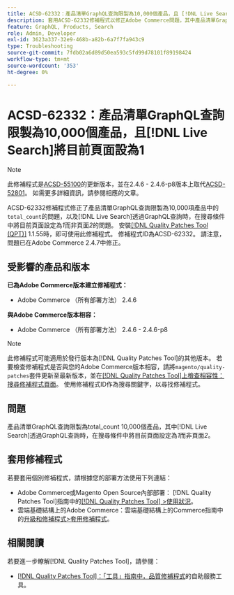 ```yaml
---
title: ACSD-62332：產品清單GraphQL查詢限製為10,000個產品，且 [!DNL Live Search] 將目前頁面設為1
description: 套用ACSD-62332修補程式以修正Adobe Commerce問題，其中產品清單GraphQL查詢限製為total_count 10,000個產品，且在透過GraphQL查詢時，在搜尋條件中 [!DNL Live Search] 將目前頁面設定為*1*而不是頁面*2*。
feature: GraphQL, Products, Search
role: Admin, Developer
exl-id: 3623a337-32e9-468b-a82b-6a7f7fa943c9
type: Troubleshooting
source-git-commit: 7fdb02a6d89d50ea593c5fd99d78101f89198424
workflow-type: tm+mt
source-wordcount: '353'
ht-degree: 0%

---
```


# ACSD-62332：產品清單GraphQL查詢限製為10,000個產品，且[!DNL Live Search]將目前頁面設為1

>[!NOTE]
>
>此修補程式是[ACSD-55100](/help/tools/quality-patches-tool/patches-available-in-qpt/v1-1-46/acsd-55100-graphql-does-not-return-products-beyond-10k-in-the-search-results.md)的更新版本，並在2.4.6 - 2.4.6-p8版本上取代[ACSD-52801](/help/tools/quality-patches-tool/patches-available-in-qpt/v1-1-40/acsd-52801-graphql-product-filter-query-not-showing-partial-match-results.md)。 如需更多詳細資訊，請參閱相應的文章。

ACSD-62332修補程式修正了產品清單GraphQL查詢限製為10,000項產品中的`total_count`的問題，以及[!DNL Live Search]透過GraphQL查詢時，在搜尋條件中將目前頁面設定為&#x200B;*1*&#x200B;而非頁面&#x200B;*2*&#x200B;的問題。 安裝[[!DNL Quality Patches Tool (QPT)]](/help/tools/quality-patches-tool/quality-patches-tool-to-self-serve-quality-patches.md) 1.1.55時，即可使用此修補程式。 修補程式ID為ACSD-62332。 請注意，問題已在Adobe Commerce 2.4.7中修正。

## 受影響的產品和版本

**已為Adobe Commerce版本建立修補程式：**

* Adobe Commerce （所有部署方法） 2.4.6

**與Adobe Commerce版本相容：**

* Adobe Commerce （所有部署方法） 2.4.6 - 2.4.6-p8

>[!NOTE]
>
>此修補程式可能適用於發行版本為[!DNL Quality Patches Tool]的其他版本。 若要檢查修補程式是否與您的Adobe Commerce版本相容，請將`magento/quality-patches`套件更新至最新版本，並在[[!DNL Quality Patches Tool]上檢查相容性：搜尋修補程式頁面](https://experienceleague.adobe.com/tools/commerce-quality-patches/index.html)。 使用修補程式ID作為搜尋關鍵字，以尋找修補程式。

## 問題

產品清單GraphQL查詢限製為total_count 10,000個產品，其中[!DNL Live Search]透過GraphQL查詢時，在搜尋條件中將目前頁面設定為&#x200B;*1*&#x200B;而非頁面&#x200B;*2*。

## 套用修補程式

若要套用個別修補程式，請根據您的部署方法使用下列連結：

* Adobe Commerce或Magento Open Source內部部署： [!DNL Quality Patches Tool]指南中的[[!DNL Quality Patches Tool] >使用狀況](/help/tools/quality-patches-tool/usage.md)。
* 雲端基礎結構上的Adobe Commerce：雲端基礎結構上的Commerce指南中的[升級和修補程式>套用修補程式](https://experienceleague.adobe.com/docs/commerce-cloud-service/user-guide/develop/upgrade/apply-patches.html)。


## 相關閱讀

若要進一步瞭解[!DNL Quality Patches Tool]，請參閱：

* [[!DNL Quality Patches Tool]：「工具」指南中，品質修補程式](/help/tools/quality-patches-tool/quality-patches-tool-to-self-serve-quality-patches.md)的自助服務工具。
